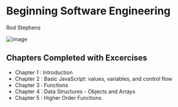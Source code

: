 # Beginning Software Engineering
Rod Stephens

![image](https://m.media-amazon.com/images/I/51InjRPaF7L._AC_SY780_.jpg)

## Chapters Completed with Excercises

  - Chapter 1 : Introduction
  - Chapter 2 : Basic JavaScript: values, variables, and control flow
  - Chapter 3 : Functions
  - Chapter 4 : Data Structures - Objects and Arrays
  - Chapter 5 : Higher Order Functions